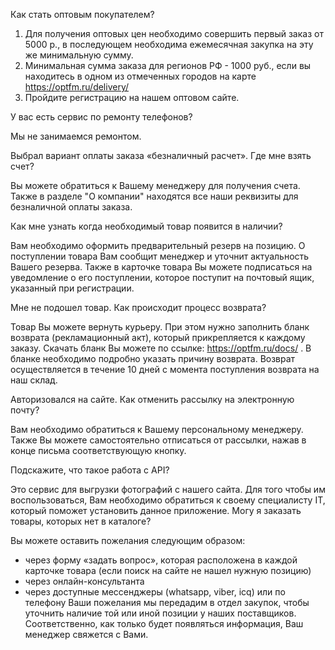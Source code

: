 Как стать оптовым покупателем?
1. Для получения оптовых цен необходимо совершить первый заказ от 5000 р., в последующем необходима ежемесячная закупка на эту же минимальную сумму.
2.  Минимальная сумма заказа для регионов РФ - 1000 руб., если вы находитесь в одном из отмеченных городов на карте https://optfm.ru/delivery/ 
3.  Пройдите регистрацию на нашем оптовом сайте.



У вас есть сервис по ремонту телефонов?

Мы не занимаемся ремонтом.


Выбрал вариант оплаты заказа «безналичный расчет». Где мне взять счет?

Вы можете обратиться к Вашему менеджеру для получения счета.
Также в разделе "О компании" находятся все наши реквизиты для безналичной оплаты заказа. 



Как мне узнать когда необходимый товар появится в наличии?

Вам необходимо оформить предварительный резерв на позицию.
О поступлении товара Вам сообщит менеджер и уточнит актуальность Вашего резерва.
Также в карточке товара Вы можете подписаться на уведомление о его поступлении, которое поступит на почтовый ящик, указанный при регистрации.


Мне не подошел товар. Как происходит процесс возврата?

Товар Вы можете вернуть курьеру. При этом нужно заполнить бланк возврата (рекламационный акт), который прикрепляется к каждому заказу.
Скачать бланк Вы можете по ссылке: https://optfm.ru/docs/ . В бланке необходимо подробно указать причину возврата. 
Возврат осуществляется в течение 10 дней с момента поступления возврата на наш склад.


Авторизовался на сайте. Как отменить рассылку на электронную почту?

Вам необходимо обратиться к Вашему персональному менеджеру.
Также Вы можете самостоятельно отписаться от рассылки, нажав в конце письма соответствующую кнопку. 


Подскажите, что такое работа с API?

Это сервис для выгрузки фотографий с нашего сайта. Для того чтобы им воспользоваться, Вам необходимо обратиться к своему специалисту IT, который поможет установить данное приложение.
Могу я заказать товары, которых нет в каталоге?

Вы можете оставить пожелания следующим образом:
- через форму «задать вопрос», которая расположена в каждой карточке товара (если поиск на сайте не нашел нужную позицию)
- через онлайн-консультанта
- через доступные мессенджеры  (whatsapp, viber, icq) или по телефону 
Ваши пожелания мы передадим в отдел закупок, чтобы уточнить наличие той или иной позиции у наших поставщиков. Соответственно, как только будет появляться информация, Ваш менеджер свяжется с Вами.
